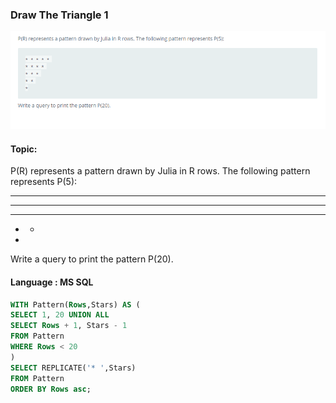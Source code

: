### Draw The Triangle 1

<img src="../PIc/53.png" alt="solution">


#### Topic:
P(R) represents a pattern drawn by Julia in R rows. The following pattern represents P(5):

* * * * * 
* * * * 
* * * 
* * 
*
Write a query to print the pattern P(20).



#### Language : MS SQL
```sql
WITH Pattern(Rows,Stars) AS (
SELECT 1, 20 UNION ALL
SELECT Rows + 1, Stars - 1
FROM Pattern
WHERE Rows < 20
)
SELECT REPLICATE('* ',Stars)
FROM Pattern
ORDER BY Rows asc;
```
